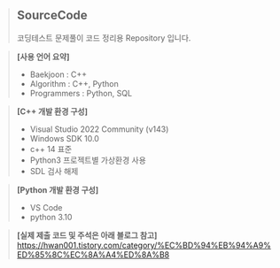 > ## SourceCode  
> 코딩테스트 문제풀이 코드 정리용 Repository 입니다.  

> **[사용 언어 요약]**  
> - Baekjoon : C++  
> - Algorithm : C++, Python
> - Programmers : Python, SQL

> **[C++ 개발 환경 구성]**  
> - Visual Studio 2022 Community (v143)  
> - Windows SDK 10.0  
> - c++ 14 표준  
> - Python3 프로젝트별 가상환경 사용  
> - SDL 검사 해제   

> **[Python 개발 환경 구성]**  
> - VS Code
> - python 3.10

> **[실제 제출 코드 및 주석은 아래 블로그 참고]**  
>   https://hwan001.tistory.com/category/%EC%BD%94%EB%94%A9%ED%85%8C%EC%8A%A4%ED%8A%B8
